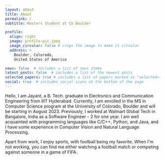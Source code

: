 ```yaml
---
layout: about
title: About
permalink: /
subtitle: Masters Student at CU Boulder

profile:
  align: right
  image: profile-pic.jpeg
  image_circular: false # crops the image to make it circular
  address: >
    Boulder, Colorado, 
    United States of America

news: false  # includes a list of news items
latest_posts: false  # includes a list of the newest posts
selected_papers: true # includes a list of papers marked as "selected={true}"
social: true  # includes social icons at the bottom of the page
---
```


Hello, I am Jayant, a B. Tech. graduate in Electronics and Communication Engineering from IIIT Hyderabad. Currently, I am enrolled in the MS in Computer Science program at the University of Colorado, Boulder and will be starting in August 2023. Previously, I worked at Walmart Global Tech in Bangalore, India as a Software Engineer - 2 for one year. I am well acquainted with programming languages like C/C++, Python, and Java, and I have some experience in Computer Vision and Natural Language Processing.

Apart from work, I enjoy sports, with football being my favorite. When I'm not working, you can find me either watching a football match or competing against someone in a game of FIFA.


